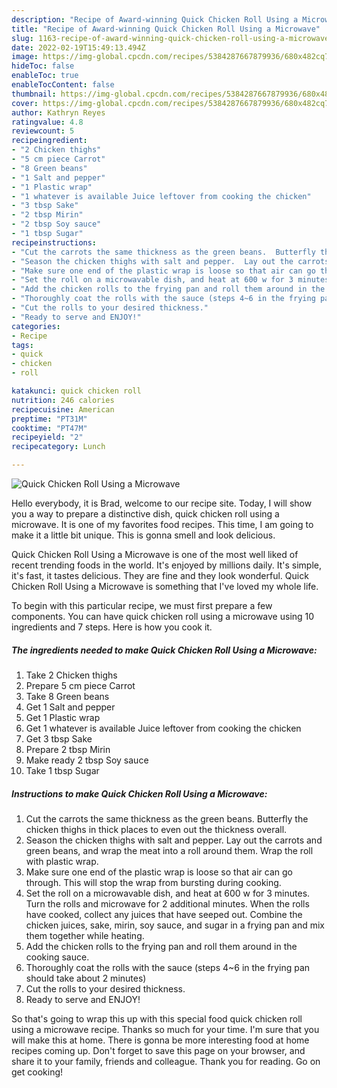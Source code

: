```yaml
---
description: "Recipe of Award-winning Quick Chicken Roll Using a Microwave"
title: "Recipe of Award-winning Quick Chicken Roll Using a Microwave"
slug: 1163-recipe-of-award-winning-quick-chicken-roll-using-a-microwave
date: 2022-02-19T15:49:13.494Z
image: https://img-global.cpcdn.com/recipes/5384287667879936/680x482cq70/quick-chicken-roll-using-a-microwave-recipe-main-photo.jpg
hideToc: false
enableToc: true
enableTocContent: false
thumbnail: https://img-global.cpcdn.com/recipes/5384287667879936/680x482cq70/quick-chicken-roll-using-a-microwave-recipe-main-photo.jpg
cover: https://img-global.cpcdn.com/recipes/5384287667879936/680x482cq70/quick-chicken-roll-using-a-microwave-recipe-main-photo.jpg
author: Kathryn Reyes
ratingvalue: 4.8
reviewcount: 5
recipeingredient:
- "2 Chicken thighs"
- "5 cm piece Carrot"
- "8 Green beans"
- "1 Salt and pepper"
- "1 Plastic wrap"
- "1 whatever is available Juice leftover from cooking the chicken"
- "3 tbsp Sake"
- "2 tbsp Mirin"
- "2 tbsp Soy sauce"
- "1 tbsp Sugar"
recipeinstructions:
- "Cut the carrots the same thickness as the green beans.  Butterfly the chicken thighs in thick places to even out the thickness overall."
- "Season the chicken thighs with salt and pepper.  Lay out the carrots and green beans, and wrap the meat into a roll around them.  Wrap the roll with plastic wrap."
- "Make sure one end of the plastic wrap is loose so that air can go through.  This will stop the wrap from bursting during cooking."
- "Set the roll on a microwavable dish, and heat at 600 w for 3 minutes.  Turn the rolls and microwave for 2 additional minutes. When the rolls have cooked, collect any juices that have seeped out.  Combine the chicken juices, sake, mirin, soy sauce, and sugar in a frying pan and mix them together while heating."
- "Add the chicken rolls to the frying pan and roll them around in the cooking sauce."
- "Thoroughly coat the rolls with the sauce (steps 4~6 in the frying pan should take about 2 minutes)"
- "Cut the rolls to your desired thickness."
- "Ready to serve and ENJOY!"
categories:
- Recipe
tags:
- quick
- chicken
- roll

katakunci: quick chicken roll 
nutrition: 246 calories
recipecuisine: American
preptime: "PT31M"
cooktime: "PT47M"
recipeyield: "2"
recipecategory: Lunch

---
```



![Quick Chicken Roll Using a Microwave](https://img-global.cpcdn.com/recipes/5384287667879936/680x482cq70/quick-chicken-roll-using-a-microwave-recipe-main-photo.jpg)

Hello everybody, it is Brad, welcome to our recipe site. Today, I will show you a way to prepare a distinctive dish, quick chicken roll using a microwave. It is one of my favorites food recipes. This time, I am going to make it a little bit unique. This is gonna smell and look delicious.



Quick Chicken Roll Using a Microwave is one of the most well liked of recent trending foods in the world. It's enjoyed by millions daily. It's simple, it's fast, it tastes delicious. They are fine and they look wonderful. Quick Chicken Roll Using a Microwave is something that I've loved my whole life.


To begin with this particular recipe, we must first prepare a few components. You can have quick chicken roll using a microwave using 10 ingredients and 7 steps. Here is how you cook it.

<!--inarticleads1-->

##### The ingredients needed to make Quick Chicken Roll Using a Microwave:

1. Take 2 Chicken thighs
1. Prepare 5 cm piece Carrot
1. Take 8 Green beans
1. Get 1 Salt and pepper
1. Get 1 Plastic wrap
1. Get 1 whatever is available Juice leftover from cooking the chicken
1. Get 3 tbsp Sake
1. Prepare 2 tbsp Mirin
1. Make ready 2 tbsp Soy sauce
1. Take 1 tbsp Sugar




<!--inarticleads2-->

##### Instructions to make Quick Chicken Roll Using a Microwave:

1. Cut the carrots the same thickness as the green beans.  Butterfly the chicken thighs in thick places to even out the thickness overall.
1. Season the chicken thighs with salt and pepper.  Lay out the carrots and green beans, and wrap the meat into a roll around them.  Wrap the roll with plastic wrap.
1. Make sure one end of the plastic wrap is loose so that air can go through.  This will stop the wrap from bursting during cooking.
1. Set the roll on a microwavable dish, and heat at 600 w for 3 minutes.  Turn the rolls and microwave for 2 additional minutes. When the rolls have cooked, collect any juices that have seeped out.  Combine the chicken juices, sake, mirin, soy sauce, and sugar in a frying pan and mix them together while heating.
1. Add the chicken rolls to the frying pan and roll them around in the cooking sauce.
1. Thoroughly coat the rolls with the sauce (steps 4~6 in the frying pan should take about 2 minutes)
1. Cut the rolls to your desired thickness.
1. Ready to serve and ENJOY!



So that's going to wrap this up with this special food quick chicken roll using a microwave recipe. Thanks so much for your time. I'm sure that you will make this at home. There is gonna be more interesting food at home recipes coming up. Don't forget to save this page on your browser, and share it to your family, friends and colleague. Thank you for reading. Go on get cooking!
